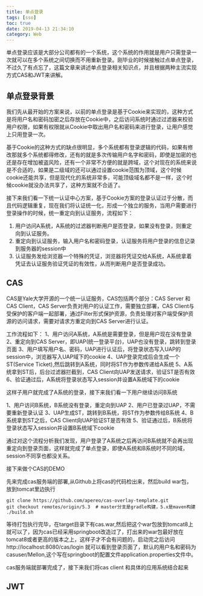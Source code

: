 ```yaml
---
title: 单点登录
tags: [sso]
toc: true
date: 2019-04-13 21:34:10
category: Web
---
```

单点登录应该是大部分公司都有的一个系统，这个系统的作用就是用户只需登录一次就可以在多个系统之间切换而不用重新登录。刚毕业的时候接触过点单点登录，不过久了有点忘了，这篇文章来讲述单点登录相关知识点，并且根据两种主流实现方式CAS和JWT来讲解。
<!-- more -->

## 单点登录背景

我们先从最开始的方案来说，以前的单点登录是基于Cookie来实现的，这种方式是将用户名和密码加密之后存放在Cookie中，之后访问系统时通过过滤器来校验用户权限，如果有权限就从Cookie中取出用户名和密码来进行登录，让用户感觉上只用登录一次。

基于Cookie的这种方式的缺点很明显，多个系统都有登录逻辑的代码，如果有修改那就多个系统都得修改，还有的就是多次传输用户名字和密码，即使是加密的也还是存在增加被盗风险，还有一个非常不方便的就是跨域，这个对现在的系统来说是不合适的，如果是二级域的还可以通过设置cookie范围为顶域，这个时候cookie还能共享，但是现代化的系统非常多，可能顶级域名都不是一样，这个时候cookie就没办法共享了，这种方案就不合适了。

接下来我们看一下统一认证中心方案，基于Cookie方案的登录认证过于分散，而且代码逻辑重复，现在我们将认证统一化，形成一个独立的服务，当用户需要进行登录操作的时候，统一重定向到认证服务，流程如下：
1. 用户访问A系统，A系统的过滤器判断用户是否登录，如果没有登录，则重定向到认证服务。
2. 重定向到认证服务，输入用户名和密码登录，认证服务将用户登录的信息记录到服务器的session中
3. 认证服务发给浏览器一个特殊的凭证，浏览器将凭证交给A系统，A系统拿着凭证去认证服务验证凭证的有效性，从而判断用户是否登录成功。

## CAS 

CAS是Yale大学开源的一个统一认证服务，CAS包括两个部分：CAS Server 和 CAS Client，CAS Server负责对用户的认证工作，需要独立部署，CAS Client与受保护的客户端一起部署，通过Filter形式保护资源，负责处理对客户端受保护资源的访问请求，需要对请求方重定向到CAS Server进行认证。

工作流程如下：
1、用户访问A系统，A系统是需要登录，但是用户现在没有登录
2、重定向到CAS Server，即UAP(统一登录平台)，UAP也没有登录，跳转到登录页面
3、用户填写用户名、密码，UAP进行认证后，将登录状态写入UAP的session中，浏览器写入UAP域下的cookie
4、UAP登录完成后会生成一个ST(Service Ticket),然后跳转到A系统，同时将ST作为参数传递给A系统
5、A系统拿到ST后，后台过滤器拦截到，CAS Client向UAP发送请求，验证ST是否有效
6、验证通过后，A系统将登录状态写入session并设置A系统域下的cookie

这样子用户就完成了A系统的登录，接下来我们看一下用户继续访问B系统

1、用户访问B系统，B系统没有登录，重定向到UAP
2、用户已登录过UAP，不需要重新登录认证
3、UAP生成ST，跳转到B系统，将ST作为参数传给B系统
4、B系统拿到ST之后，CAS Client向UAP验证ST是否有效
5、验证通过后，B系统将登录状态写入session并设置B系统域下cookie

通过对这个流程分析我们发现，用户登录了A系统之后再访问B系统就不会再出现重定向到登录页面，这样就完成了单点登录，即使A系统和B系统时不同的域，session不同享也都没关系。

接下来做个CAS的DEMO

先来完成cas服务端的部署,从Github上将cas的代码检出来，然后build war包，放到tomcat里边执行
```
git clone https://github.com/apereo/cas-overlay-template.git
git checkout remotes/origin/5.3  # master分支是gradle构建，5.x是maven构建
./build.sh

```
等待打包执行完毕，在target目录下有cas.war,然后把这个war包放到tomcat8上就可以了，因为cas已经采用springboot改造过了，打出来的war包最好放在tomcat8或者更高的版本之上，这样子才不会有问题的，启动完之后访问 http://localhost:8080/cas/login 就可以看到登录页面了，默认的用户名和密码为casuser/Mellon,这个写在springboot的配置文件application.properties文件中。

cas服务端就部署完成了，接下来我们将cas client 和具体的应用系统结合起来


## JWT

